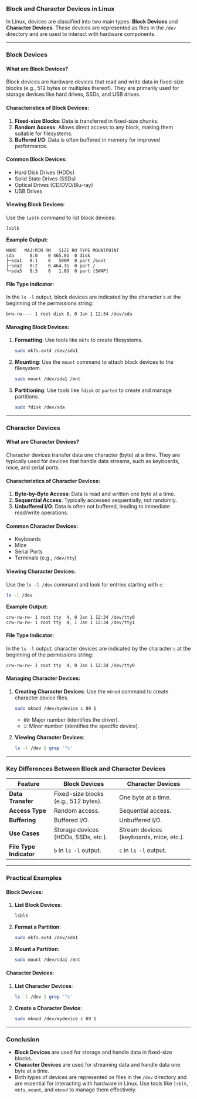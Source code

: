 ### **Block and Character Devices in Linux**

In Linux, devices are classified into two main types: **Block Devices** and **Character Devices**. These devices are represented as files in the `/dev` directory and are used to interact with hardware components.

---

### **Block Devices**

#### **What are Block Devices?**
Block devices are hardware devices that read and write data in fixed-size blocks (e.g., 512 bytes or multiples thereof). They are primarily used for storage devices like hard drives, SSDs, and USB drives.

#### **Characteristics of Block Devices:**
1. **Fixed-size Blocks**: Data is transferred in fixed-size chunks.
2. **Random Access**: Allows direct access to any block, making them suitable for filesystems.
3. **Buffered I/O**: Data is often buffered in memory for improved performance.

#### **Common Block Devices:**
- Hard Disk Drives (HDDs)
- Solid State Drives (SSDs)
- Optical Drives (CD/DVD/Blu-ray)
- USB Drives

#### **Viewing Block Devices:**
Use the `lsblk` command to list block devices:
```bash
lsblk
```

**Example Output:**
```
NAME   MAJ:MIN RM   SIZE RO TYPE MOUNTPOINT
sda      8:0    0 465.8G  0 disk 
├─sda1   8:1    0   500M  0 part /boot
├─sda2   8:2    0 464.3G  0 part /
└─sda3   8:3    0   1.0G  0 part [SWAP]
```

#### **File Type Indicator:**
In the `ls -l` output, block devices are indicated by the character `b` at the beginning of the permissions string:
```
brw-rw---- 1 root disk 8, 0 Jan 1 12:34 /dev/sda
```

#### **Managing Block Devices:**
1. **Formatting**: Use tools like `mkfs` to create filesystems.
   ```bash
   sudo mkfs.ext4 /dev/sda1
   ```
2. **Mounting**: Use the `mount` command to attach block devices to the filesystem.
   ```bash
   sudo mount /dev/sda1 /mnt
   ```
3. **Partitioning**: Use tools like `fdisk` or `parted` to create and manage partitions.
   ```bash
   sudo fdisk /dev/sda
   ```

---

### **Character Devices**

#### **What are Character Devices?**
Character devices transfer data one character (byte) at a time. They are typically used for devices that handle data streams, such as keyboards, mice, and serial ports.

#### **Characteristics of Character Devices:**
1. **Byte-by-Byte Access**: Data is read and written one byte at a time.
2. **Sequential Access**: Typically accessed sequentially, not randomly.
3. **Unbuffered I/O**: Data is often not buffered, leading to immediate read/write operations.

#### **Common Character Devices:**
- Keyboards
- Mice
- Serial Ports
- Terminals (e.g., `/dev/tty`)

#### **Viewing Character Devices:**
Use the `ls -l /dev` command and look for entries starting with `c`:
```bash
ls -l /dev
```

**Example Output:**
```
crw-rw-rw- 1 root tty  4, 0 Jan 1 12:34 /dev/tty0
crw-rw-rw- 1 root tty  4, 1 Jan 1 12:34 /dev/tty1
```

#### **File Type Indicator:**
In the `ls -l` output, character devices are indicated by the character `c` at the beginning of the permissions string:
```
crw-rw-rw- 1 root tty  4, 0 Jan 1 12:34 /dev/tty0
```

#### **Managing Character Devices:**
1. **Creating Character Devices**: Use the `mknod` command to create character device files.
   ```bash
   sudo mknod /dev/mydevice c 89 1
   ```
   - `89`: Major number (identifies the driver).
   - `1`: Minor number (identifies the specific device).

2. **Viewing Character Devices**:
   ```bash
   ls -l /dev | grep '^c'
   ```

---

### **Key Differences Between Block and Character Devices**

| Feature                | Block Devices                          | Character Devices                     |
|------------------------|----------------------------------------|---------------------------------------|
| **Data Transfer**      | Fixed-size blocks (e.g., 512 bytes).   | One byte at a time.                   |
| **Access Type**        | Random access.                         | Sequential access.                    |
| **Buffering**          | Buffered I/O.                          | Unbuffered I/O.                       |
| **Use Cases**          | Storage devices (HDDs, SSDs, etc.).    | Stream devices (keyboards, mice, etc.).|
| **File Type Indicator**| `b` in `ls -l` output.                 | `c` in `ls -l` output.                |

---

### **Practical Examples**

#### **Block Devices:**
1. **List Block Devices**:
   ```bash
   lsblk
   ```
2. **Format a Partition**:
   ```bash
   sudo mkfs.ext4 /dev/sda1
   ```
3. **Mount a Partition**:
   ```bash
   sudo mount /dev/sda1 /mnt
   ```

#### **Character Devices:**
1. **List Character Devices**:
   ```bash
   ls -l /dev | grep '^c'
   ```
2. **Create a Character Device**:
   ```bash
   sudo mknod /dev/mydevice c 89 1
   ```

---

### **Conclusion**
- **Block Devices** are used for storage and handle data in fixed-size blocks.
- **Character Devices** are used for streaming data and handle data one byte at a time.
- Both types of devices are represented as files in the `/dev` directory and are essential for interacting with hardware in Linux. Use tools like `lsblk`, `mkfs`, `mount`, and `mknod` to manage them effectively.
